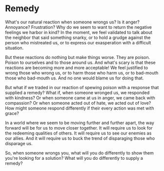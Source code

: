 # Remedy

What's our natural reaction when someone wrongs us? Is it anger? Annoyance? Frustration? Why do we seem to want to return the negative feelings we harbor in kind? In the moment, we feel validated to talk about the neighbor that said something snarky, or to hold a grudge against the person who mistreated us, or to express our exasperation with a difficult situation.

But these reactions do nothing but make things worse. They are poison. Poison to ourselves and to those around us. And what's scary is that these reactions are becoming more and more acceptable! We feel justified to wrong those who wrong us, or to harm those who harm us, or to bad-mouth those who bad-mouth us. And no one would blame us for doing that.

But what if we traded in our reaction of spewing poison with a response that supplied a remedy? What if, when someone wronged us, we responded with kindness? Or when someone came at us in anger, we came back with compassion? Or when someone acted out of hate, we acted out of love? How might someone respond differently if their every action was met with grace?

In a world where we seem to be moving further and further apart, the way forward will be for us to move closer together. It will require us to look for the redeeming qualities of others. It will require us to see our enemies as our allies. And it will require us to buck the trend of disparaging those who disparage us.

So, when someone wrongs you, what will you do differently to show them you're looking for a solution? What will you do differently to supply a remedy?
